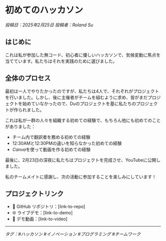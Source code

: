 # 初めてのハッカソン

*投稿日：2025年2月25日 投稿者：Roland Su*

## はじめに

これは私が参加した無コード、初心者に優しいハッカソンで、気候変動に焦点を当てています。私たちはそれを実践のために選びました。

## 全体のプロセス

最初は一人でやりたかったのですが、私たちは4人で、それぞれがプロジェクトを行いました。しかし、後に主催者がチームを組むように求め、皆がまだプロジェクトを始めていなかったので、Duのプロジェクトを基に私たちのプロジェクトが作られました。

これは私が一群の人々を組織する初めての経験で、もちろん他にも初めてのことがありました：
- チーム内で翻訳者を務める初めての経験
- 12:30AMと12:30PMの違いを知らなかった初めての経験
- *Canva*を使って動画を作る初めての経験

最後に、2月23日の深夜に私たちはプロジェクトを完成させ、YouTubeに公開しました。

私のチームメイトに感謝し、次の活動に参加することを楽しみにしています！

## プロジェクトリンク
- 🔗 GitHub リポジトリ：[link-to-repo]
- 🌐 ライブデモ：[link-to-demo]
- 🎥 デモ動画：[link-to-video]

---

*タグ：#ハッカソン #イノベーション #プログラミング #チームワーク* 